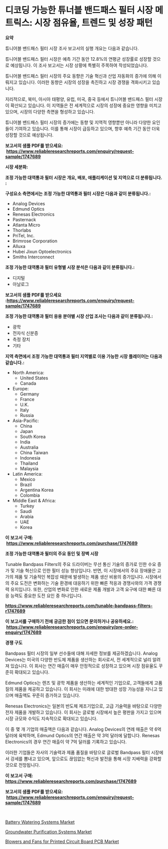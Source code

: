 <p><h1>디코딩 가능한 튜너블 밴드패스 필터 시장 메트릭스: 시장 점유율, 트렌드 및 성장 패턴</h1></p><p><strong>요약</strong></p>
<p><p>튜니어블 밴드패스 필터 시장 조사 보고서의 실행 개요는 다음과 같습니다.</p><p>튜니어블 밴드패스 필터 시장은 예측 기간 동안 12.8%의 연평균 성장률로 성장할 것으로 예상됩니다. 이 조사 보고서는 시장 상황에 특별히 주목하여 작성되었습니다.</p><p>튜니어블 밴드패스 필터 시장의 주요 동향은 기술 혁신과 산업 자동화의 증가에 의해 이뤄지고 있습니다. 이러한 동향은 시장의 성장을 촉진하고 시장 경쟁을 격화시키고 있습니다.</p><p>지리적으로, 북미, 아시아 태평양, 유럽, 미국, 중국 등에서 튜니어블 밴드패스 필터 시장이 확산되고 있습니다. 이 지역들은 전 세계적으로 시장의 성장에 중요한 영향을 미치고 있으며, 시장의 다양한 측면을 형성하고 있습니다.</p><p>튜니어블 밴드패스 필터 시장의 증가에는 동향 및 지역적 영향뿐만 아니라 다양한 요인들이 기여하고 있습니다. 이를 통해 시장이 급등하고 있으며, 향후 예측 기간 동안 더욱 성장할 것으로 예상됩니다.</p></p>
<p><strong>보고서의 샘플 PDF를 받으세요: &nbsp;<a href="https://www.reliableresearchreports.com/enquiry/request-sample/1747689">https://www.reliableresearchreports.com/enquiry/request-sample/1747689</a></strong></p>
<p><strong>시장 세분화:</strong></p>
<p><strong> 조정 가능한 대역통과 필터 시장은 개요, 배포, 애플리케이션 및 지역으로 더 분류됩니다. :</strong></p>
<p><strong>구성요소 측면에서는 조정 가능한 대역통과 필터 시장은 다음과 같이 분류됩니다.:</strong></p>
<p><ul><li>Analog Devices</li><li>Edmund Optics</li><li>Renesas Electronics</li><li>Pasternack</li><li>Atlanta Micro</li><li>Thorlabs</li><li>PriTel, Inc.</li><li>Brimrose Corporation</li><li>Alluxa</li><li>Hubei Jixun Optoelectronics</li><li>Smiths Interconnect</li></ul></p>
<p><strong> 조정 가능한 대역통과 필터 유형별 시장 분석은 다음과 같이 분류됩니다.:</strong></p>
<p><ul><li>디지털</li><li>아날로그</li></ul></p>
<p><strong>보고서의 샘플 PDF를 받으세요 :<a href="https://www.reliableresearchreports.com/enquiry/request-sample/1747689">https://www.reliableresearchreports.com/enquiry/request-sample/1747689</a></strong></p>
<p><strong> 조정 가능한 대역통과 필터 응용 분야별 시장 산업 조사는 다음과 같이 분류됩니다.:</strong></p>
<p><ul><li>광학</li><li>전자식 신분증</li><li>측정 장치</li><li>기타</li></ul></p>
<p><strong>지역 측면에서 조정 가능한 대역통과 필터 지역별로 이용 가능한 시장 플레이어는 다음과 같습니다.:</strong></p>
<p><ul>
    <li>
        North America:
        <ul>
            <li>United States</li>
            <li>Canada</li>
        </ul>
    </li>
    <li>
        Europe:
        <ul>
            <li>Germany</li>
            <li>France</li>
            <li>U.K.</li>
            <li>Italy</li>
            <li>Russia</li>
        </ul>
    </li>
    <li>
        Asia-Pacific:
        <ul>
            <li>China</li>
            <li>Japan</li>
            <li>South Korea</li>
            <li>India</li>
            <li>Australia</li>
            <li>China Taiwan</li>
            <li>Indonesia</li>
            <li>Thailand</li>
            <li>Malaysia</li>
        </ul>
    </li>
    <li>
        Latin America:
        <ul>
            <li>Mexico</li>
            <li>Brazil</li>
            <li>Argentina Korea</li>
            <li>Colombia</li>
        </ul>
    </li>
    <li>
        Middle East & Africa:
        <ul>
            <li>Turkey</li>
            <li>Saudi</li>
            <li>Arabia</li>
            <li>UAE</li>
            <li>Korea</li>
        </ul>
    </li>
    </ul></p>
<p><strong>이 보고서 구매: &nbsp;<a href="https://www.reliableresearchreports.com/purchase/1747689">https://www.reliableresearchreports.com/purchase/1747689</a></strong></p>
<p><strong>조정 가능한 대역통과 필터의 주요 동인 및 장벽 시장</strong></p>
<p><p>Tunable Bandpass Filters의 주요 드라이버는 무선 통신 기술의 증가로 인한 수요 증가 및 기술 혁신으로 인한 필터 성능 향상입니다. 반면, 이 시장에서의 주요 장애물은 고가의 제품 및 기술적인 복잡성 때문에 발생하는 제품 생산 비용의 증가입니다. 시장에서의 주요 도전은 변화하는 기술 환경에 대응하기 위한 빠른 적응과 경쟁사와의 가격 경쟁력 유지입니다. 또한, 산업의 변화로 인한 새로운 제품 개발과 고객 요구에 대한 빠른 대응 능력도 중요한 도전 요인 중 하나입니다.</p></p>
<p><strong><a href="https://www.reliableresearchreports.com/tunable-bandpass-filters-r1747689">https://www.reliableresearchreports.com/tunable-bandpass-filters-r1747689</a></strong></p>
<p><strong>이 보고서를 구매하기 전에 궁금한 점이 있으면 문의하거나 공유하세요.: &nbsp;<a href="https://www.reliableresearchreports.com/enquiry/pre-order-enquiry/1747689">https://www.reliableresearchreports.com/enquiry/pre-order-enquiry/1747689</a></strong></p>
<p><strong>경쟁 구도</strong></p>
<p><p>Bandpass 필터 시장의 일부 선수들에 대해 자세한 정보를 제공하겠습니다. Analog Devices는 미국의 다양한 반도체 제품을 생산하는 회사로서, 전 세계적으로 널리 알려져 있습니다. 이 회사는 연간 매출이 매우 안정적으로 성장하고 있으며 시장 점유율도 꾸준히 확대되고 있습니다.</p><p>Edmund Optics는 렌즈 및 광학 제품을 생산하는 세계적인 기업으로, 고객들에게 고품질의 제품을 제공하고 있습니다. 이 회사는 미래에 대한 방대한 성장 가능성을 지니고 있으며 매출액도 꾸준히 증가하고 있습니다.</p><p>Renesas Electronics는 일본의 반도체 제조기업으로, 고급 기술력을 바탕으로 다양한 전자 제품을 개발하고 있습니다. 이 회사는 글로벌 시장에서 높은 평판을 가지고 있으며 시장 규모와 수익도 지속적으로 확대되고 있습니다.</p><p>이 중 몇 개 기업의 매출액은 다음과 같습니다. Analog Devices의 연례 매출은 약 6억 달러에 육박하며, Edmund Optics의 연간 매출은 약 3억 달러에 달합니다. Renesas Electronics의 경우 연간 매출이 약 7억 달러를 기록하고 있습니다.</p><p>이러한 기업들은 자사의 기술력과 제품 품질을 바탕으로 글로벌 Bandpass 필터 시장에서 강세를 뽐내고 있으며, 앞으로도 끊임없는 혁신과 발전을 통해 시장 지배력을 강화할 것으로 전망됩니다.</p></p>
<p><strong>이 보고서 구매: &nbsp; <a href="https://www.reliableresearchreports.com/purchase/1747689">https://www.reliableresearchreports.com/purchase/1747689</a></strong></p>
<p><strong>보고서의 샘플 PDF를 받으세요: &nbsp;<a href="https://www.reliableresearchreports.com/enquiry/request-sample/1747689">https://www.reliableresearchreports.com/enquiry/request-sample/1747689</a></strong><strong></strong></p>
<p>&nbsp;</p>
<p><p><a href="https://github.com/kufem1/Market-Research-Report-List-2/blob/main/battery-watering-systems-market.md">Battery Watering Systems Market</a></p><p><a href="https://github.com/singletonthaxterkelliehr2df/Market-Research-Report-List-2/blob/main/groundwater-purification-systems-market.md">Groundwater Purification Systems Market</a></p><p><a href="https://frill-swim-3cd.notion.site/Blowers-and-Fans-for-Printed-Circuit-Board-PCB-Market-Trends-Forecast-and-Competitive-Analysis-to-7827718324c44f71979674f52983afd2">Blowers and Fans for Printed Circuit Board PCB Market</a></p></p>